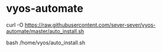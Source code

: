 # vyos-automate

curl -O https://raw.githubusercontent.com/sever-sever/vyos-automate/master/auto_install.sh

bash /home/vyos/auto_install.sh <diskname> <password> 
